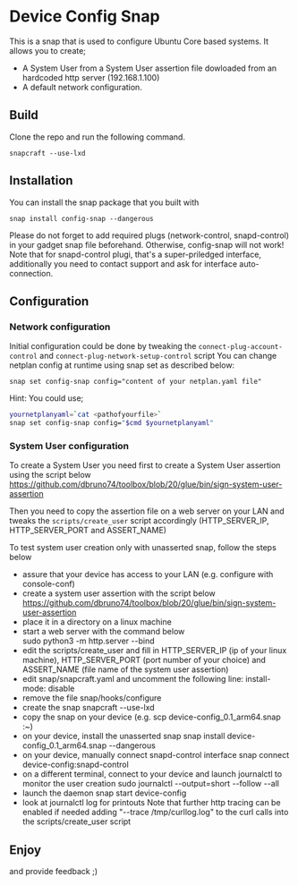 # Device Config Snap

This is a snap that is used to configure Ubuntu Core based systems. It allows you to create;
* A System User from a System User assertion file dowloaded from an hardcoded http server (192.168.1.100)
* A default network configuration.

## Build
Clone the repo and run the following command.
```
snapcraft --use-lxd
```

## Installation
You can install the snap package that you built with
```
snap install config-snap --dangerous
```

Please do not forget to add required plugs (network-control, snapd-control) in your gadget snap file beforehand. Otherwise, config-snap will not work!
Note that for snapd-control plugi, that's a super-priledged interface, additionally you need to contact support and ask for interface auto-connection.


## Configuration
### Network configuration
Initial configuration could be done by tweaking the `connect-plug-account-control` and `connect-plug-network-setup-control` script
You can change netplan config at runtime using snap set as described below:

```
snap set config-snap config="content of your netplan.yaml file"
```

Hint: You could use;
```sh
yournetplanyaml=`cat <pathofyourfile>`
snap set config-snap config="$cmd $yournetplanyaml"
```

### System User configuration
To create a System User you need first to create a System User assertion using the script below
https://github.com/dbruno74/toolbox/blob/20/glue/bin/sign-system-user-assertion

Then you need to copy the assertion file on a web server on your LAN and tweaks the `scripts/create_user` script accordingly (HTTP_SERVER_IP, HTTP_SERVER_PORT and ASSERT_NAME)

To test system user creation only with unasserted snap, follow the steps below
  - assure that your device has access to your LAN (e.g. configure with console-conf)
  - create a system user assertion with the script below 
    https://github.com/dbruno74/toolbox/blob/20/glue/bin/sign-system-user-assertion
  - place it in a directory on a linux machine
  - start a web server with the command below     
    sudo python3 -m http.server <port number of your choice> --bind <ip of your linux machine>
  - edit the scripts/create_user and fill in HTTP_SERVER_IP (ip of your linux machine), HTTP_SERVER_PORT (port number of your choice) and ASSERT_NAME (file name of the system user assertion)
  - edit snap/snapcraft.yaml and uncomment the following line:
    install-mode: disable
  - remove the file snap/hooks/configure
  - create the snap
    snapcraft --use-lxd
  - copy the snap on your device (e.g. scp device-config_0.1_arm64.snap <your device ip>:~)
  - on your device, install the unasserted snap
    snap install device-config_0.1_arm64.snap --dangerous
  - on your device, manually connect snapd-control interface
    snap connect device-config:snapd-control
  - on a different terminal, connect to your device and launch journalctl to monitor the user creation
    sudo journalctl --output=short --follow --all
  - launch the daemon
    snap start device-config
  - look at journalctl log for printouts
  Note that further  http tracing can be enabled if needed adding "--trace /tmp/curllog.log" to the curl calls into the scripts/create_user script

## Enjoy

and provide feedback ;)
